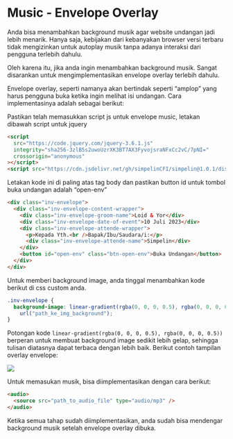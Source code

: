 # Music - Envelope Overlay

Anda bisa menambahkan background musik agar website undangan jadi lebih menarik. Hanya saja, kebijakan dari kebanyakan browser versi terbaru tidak mengizinkan untuk autoplay musik tanpa adanya interaksi dari pengguna terlebih dahulu.

Oleh karena itu, jika anda ingin menambahkan background musik. Sangat disarankan untuk mengimplementasikan envelope overlay terlebih dahulu.

Envelope overlay, seperti namanya akan bertindak seperti “amplop” yang harus pengguna buka ketika ingin melihat isi undangan. Cara implementasinya adalah sebagai berikut:

Pastikan telah memasukkan script js untuk envelope music, letakan dibawah script untuk jquery

```html
<script
  src="https://code.jquery.com/jquery-3.6.1.js"
  integrity="sha256-3zlB5s2uwoUzrXK3BT7AX3FyvojsraNFxCc2vC/7pNI="
  crossorigin="anonymous"
></script>
<script src="https://cdn.jsdelivr.net/gh/simpelinCFI/simpelin@1.0.1/dist/js/music_envelope.js"></script>
```

Letakan kode ini di paling atas tag body dan pastikan button id untuk tombol buka undangan adalah “open-env”

```html
<div class="inv-envelope">
  <div class="inv-envelope-content-wrapper">
    <div class="inv-envelope-groom-name">Loid & Yor</div>
    <div class="inv-envelope-date-of-event">10 Juli 2023</div>
    <div class="inv-envelope-attende-wrapper">
      <p>Kepada Yth.<br />Bapak/Ibu/Saudara/i:</p>
      <div class="inv-envelope-attende-name">Simpelin</div>
    </div>
    <button id="open-env" class="btn-open-env">Buka Undangan</button>
  </div>
</div>
```

Untuk memberi background image, anda tinggal menambahkan kode berikut di css custom anda.

```css
.inv-envelope {
  background-image: linear-gradient(rgba(0, 0, 0, 0.5), rgba(0, 0, 0, 0.5)),
    url("path_ke_img_background");
}
```

Potongan kode `linear-gradient(rgba(0, 0, 0, 0.5), rgba(0, 0, 0, 0.5))` berperan untuk membuat background image sedikit lebih gelap, sehingga tulisan diatasnya dapat terbaca dengan lebih baik. Berikut contoh tampilan overlay envelope:

<img src="https://muhammadrasyidf.github.io/CFI-Docs/asset_images/envelope_overlay.png"/>

Untuk memasukan musik, bisa diimplementasikan dengan cara berikut:

```html
<audio>
  <source src="path_to_audio_file" type="audio/mp3" />
</audio>
```

Ketika semua tahap sudah diimplementasikan, anda sudah bisa mendengar background musik setelah envelope overlay dibuka.
